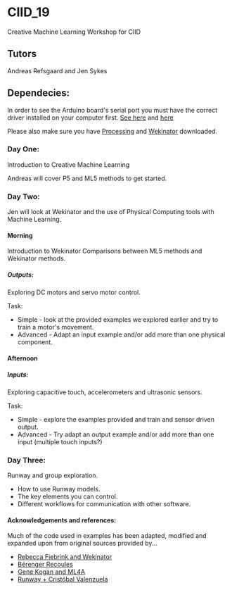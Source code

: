 # CIID_19
Creative Machine Learning Workshop for CIID

## Tutors
Andreas Refsgaard and Jen Sykes

## Dependecies:
In order to see the Arduino board's serial port you must have the correct driver installed on your computer first. 
[See here](https://learn.adafruit.com/adafruit-metro-mini/arduino-ide-usage) and [here](https://www.silabs.com/community/interface/knowledge-base.entry.html/2017/01/10/legacy_os_softwarea-bgvU)

Please also make sure you have [Processing](https://processing.org/download/) and [Wekinator](http://www.wekinator.org/downloads/) downloaded. 

### Day One: 
Introduction to Creative Machine Learning 

Andreas will cover P5 and ML5 methods to get started. 

### Day Two:

Jen will look at Wekinator and the use of Physical Computing tools with Machine Learning. 

#### Morning
Introduction to Wekinator
Comparisons between ML5 methods and Wekinator methods. 

##### Outputs:
Exploring DC motors and servo motor control. 

Task: 

* Simple - look at the provided examples we explored earlier and try to train a motor's movement.  
* Advanced - Adapt an input example and/or add more than one physical component. 



#### Afternoon

##### Inputs:
Exploring capacitive touch, accelerometers and ultrasonic sensors. 

Task: 
* Simple - explore the examples provided and train and sensor driven output. 
* Advanced - Try adapt an output example and/or add more than one input (multiple touch inputs?)

### Day Three:
Runway and group exploration. 

* How to use Runway models.
* The key elements you can control.
* Different workflows for communication with other software. 



#### Acknowledgements and references:
Much of the code used in examples has been adapted, modified and expanded upon from original sources provided by...
* [Rebecca Fiebrink and Wekinator](http://www.wekinator.org/examples/)
* [Bérenger Recoules](https://github.com/b2renger/workshop_ml_PCD2019)
* [Gene Kogan and ML4A](https://ml4a.github.io/demos/) 
* [Runway + Cristóbal Valenzuela](https://runwayapp.ai/)
